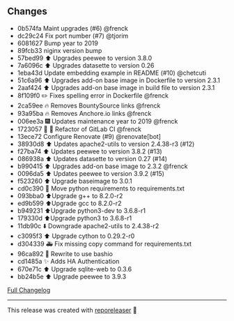 ## Changes

- 0b574fa Maint upgrades (#6) @frenck 
- dc29c24 Fix port number (#7) @tjorim 
- 6081627 Bump year to 2019 
- 89fcb33 niginx version bump 
- 57bed99 :arrow_up: Upgrades peewee to version 3.8.0 
- 7a6096c :arrow_up: Upgrades datasette to version 0.26 
- 1eba43d Update embedding example in README (#10) @chetcuti 
- 51c6a96 :arrow_up: Upgrades add-on base image in Dockerfile to version 2.3.1 
- 2aaf424 :arrow_up: Upgrades add-on base image in build file to version 2.3.1 
- 8f109f0 :pencil2: Fixes spelling error in Dockerfile @frenck 
- 2ca59ee :fire: Removes BountySource links @frenck 
- 93a95ba :fire: Removes Anchore.io links @frenck 
- 006ee3a :fireworks: Updates maintenance year to 2019 @frenck 
- 1723057 :tractor: :rocket: Refactor of GitLab CI @frenck 
- 13ece72 Configure Renovate (#9) @renovate[bot] 
- 38930d8 :arrow_up: Updates apache2-utils to version 2.4.38-r3 (#12) 
- f27ba74 :arrow_up: Updates peewee to version 3.8.2 (#13) 
- 086938a :arrow_up: Updates datasette to version 0.27 (#14) 
- b990415 :arrow_up: Upgrades add-on base image to 2.3.2 @frenck 
- 0096da5 :arrow_up: Updates peewee to version 3.9.2 (#15) 
- f523260 :arrow_up: Upgrade baseimage to 3.0.1 
- cd0c390 🔨 Move python requirements to requirements.txt 
- 093bba0 ⬆️Upgrade g++ to 8.2.0-r2 
- ed9b599 ⬆️Upgrade gcc to 8.2.0-r2 
- b949231 ⬆️Upgrade python3-dev to 3.6.8-r1 
- 179330d ⬆️Upgrade python3 to 3.6.8-r1 
- 11db90c ⬇️ Downgrade apache2-utils to 2.4.38-r2 
- c3095f3 ⬆️ Upgrade cython to 0.29.2-r0 
- d304339 🚑 Fix missing copy command for requirements.txt 
- 96ca892 🔨 Rewrite to use bashio 
- cd1485a ✨ Adds HA  Authentication 
- 670e71c ⬆️ Upgrade sqlite-web to 0.3.6 
- bb24b5e ⬆️ Upgrade peewee to 3.9.3 

[Full Changelog][changelog]

***

This release was created with [reporeleaser][reporeleaser] :tada:

[reporeleaser]: https://pypi.org/project/reporeleaser/
[changelog]: https://github.com/hassio-addons/addon-sqlite-web/compare/v0.2.0...v1.0.0